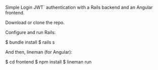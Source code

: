 Simple Login
JWT` authentication with a Rails backend and an Angular frontend.

Download or clone the repo. 

Configure and run Rails:


$ bundle install
$ rails s


And then, lineman (for Angular):

$ cd frontend
$ npm install
$ lineman run


